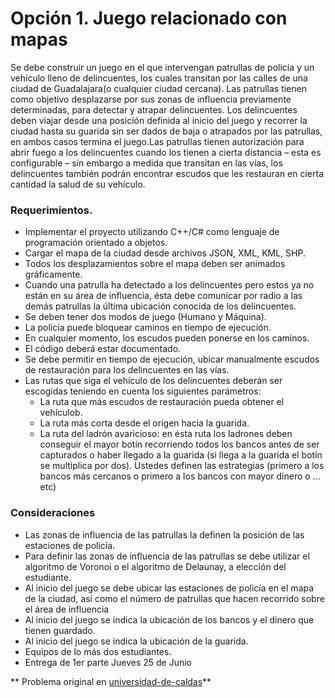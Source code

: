 # Opción 1. Juego relacionado con mapas

Se debe construir un juego en el que intervengan patrullas de policía y un vehículo lleno de delincuentes, los cuales transitan por las calles de una ciudad  de Guadalajara(o cualquier ciudad cercana). Las patrullas tienen como objetivo desplazarse por sus zonas de influencia previamente determinadas, para detectar y atrapar delincuentes. Los delincuentes deben viajar desde una posición definida al inicio del juego y recorrer la ciudad hasta su guarida sin ser dados de baja o atrapados   por las patrullas, en ambos casos termina el juego.Las patrullas tienen autorización para abrir fuego a los delincuentes cuando los tienen a cierta distancia – esta es configurable – sin embargo a   medida que transitan en las vías, los delincuentes   también podrán encontrar escudos que les restauran en cierta cantidad la salud de su vehículo.

### Requerimientos. 

- Implementar el proyecto utilizando C++/C# como lenguaje de programación orientado a objetos. 
- Cargar el mapa de la ciudad desde archivos JSON, XML, KML, SHP.
- Todos los desplazamientos sobre el mapa deben ser animados gráficamente.
- Cuando una patrulla ha detectado a los delincuentes pero estos ya no están en su área de influencia, ésta debe comunicar por radio a las demás patrullas la última ubicación conocida de los delincuentes.
- Se deben tener dos modos de juego (Humano y Máquina).
- La policía puede bloquear caminos en tiempo de ejecución.
- En cualquier momento, los escudos pueden ponerse   en los caminos.
- El código deberá estar documentado.
- Se debe permitir en tiempo de ejecución, ubicar manualmente escudos de restauración para los delincuentes en las vías.
- Las rutas que siga el vehículo de los delincuentes deberán ser escogidas teniendo en cuenta los siguientes parámetros:
    - La ruta que más escudos de restauración pueda obtener el vehículob. 
    - La ruta más corta desde el origen hacia la guarida.
    - La   ruta   del   ladrón   avaricioso:   en   ésta   ruta   los ladrones   deben   conseguir   el   mayor   botín     recorriendo todos   los   bancos   antes   de   ser   capturados   o   haber llegado a la guarida (si llega a la guarida el botín se   multiplica   por   dos).   Ustedes   definen   las estrategias   (primero   a   los   bancos   más   cercanos   o primero a los bancos con mayor dinero o … etc)

### Consideraciones
- Las zonas de influencia de las patrullas la  definen la posición de las estaciones de policía.
- Para definir las zonas de influencia de las   patrullas se debe utilizar el algoritmo de Voronoi o el algoritmo de Delaunay, a elección del estudiante.
- Al inicio del juego se debe ubicar las   estaciones de policía en el mapa de la ciudad, así como el número de patrullas que hacen recorrido sobre el área de influencia
- Al inicio del juego se indica la ubicación de los bancos y el dinero que tienen guardado.
- Al inicio del juego se indica la ubicación de la guarida.
- Equipos de lo más dos estudiantes.
- Entrega de 1er parte  Jueves 25 de Junio

** Problema original en [universidad-de-caldas](https://www.studocu.com/es/document/universidad-de-caldas/estructuras-de-datos/trabajo-tutorial/proyecto-grafos-2017-2-estructura-de-datos/5181177/view)**